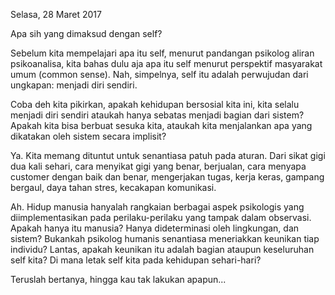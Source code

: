 Selasa, 28 Maret 2017

Apa sih yang dimaksud dengan self?

Sebelum kita mempelajari apa itu self, menurut pandangan psikolog aliran psikoanalisa, kita bahas dulu aja apa itu self menurut perspektif masyarakat umum (common sense). Nah, simpelnya, self itu adalah perwujudan dari ungkapan: menjadi diri sendiri.

Coba deh kita pikirkan, apakah kehidupan bersosial kita ini, kita selalu menjadi diri sendiri ataukah hanya sebatas menjadi bagian dari sistem? Apakah kita bisa berbuat sesuka kita, ataukah kita menjalankan apa yang dikatakan oleh sistem secara implisit?

Ya. Kita memang dituntut untuk senantiasa patuh pada aturan. Dari sikat gigi dua kali sehari, cara menyikat gigi yang benar, berjualan, cara menyapa customer dengan baik dan benar, mengerjakan tugas, kerja keras, gampang bergaul, daya tahan stres, kecakapan komunikasi.

Ah. Hidup manusia hanyalah rangkaian berbagai aspek psikologis yang diimplementasikan pada perilaku-perilaku yang tampak dalam observasi. Apakah hanya itu manusia? Hanya dideterminasi oleh lingkungan, dan sistem? Bukankah psikolog humanis senantiasa meneriakkan keunikan tiap individu? Lantas, apakah keunikan itu adalah bagian ataupun keseluruhan self kita? Di mana letak self kita pada kehidupan sehari-hari?

Teruslah bertanya, hingga kau tak lakukan apapun...